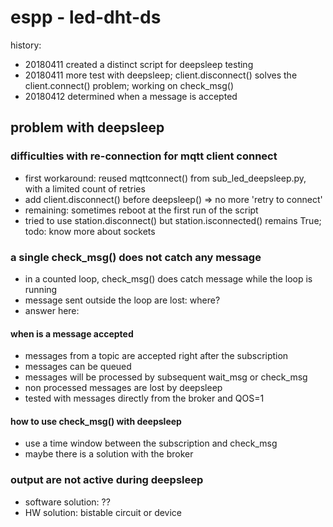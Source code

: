 # espp - led-dht-ds

history:
* 20180411 created a distinct script for deepsleep testing
* 20180411 more test with deepsleep; client.disconnect() solves the client.connect() problem; working on check_msg()
* 20180412 determined when a message is accepted

## problem with deepsleep

### difficulties with re-connection for mqtt client connect
* first workaround: reused mqttconnect() from sub_led_deepsleep.py, with a limited count of retries
* add client.disconnect() before deepsleep() => no more 'retry to connect'
* remaining: sometimes reboot at the first run of the script
* tried to use station.disconnect() but station.isconnected() remains True; todo: know more about sockets

### a single check_msg() does not catch any message
* in a counted loop, check_msg() does catch message while the loop is running
* message sent outside the loop are lost: where?
* answer here:

#### when is a message accepted
* messages from a topic are accepted right after the subscription
* messages can be queued
* messages will be processed by subsequent wait_msg or check_msg
* non processed messages are lost by deepsleep
* tested with messages directly from the broker and QOS=1

#### how to use check_msg() with deepsleep
* use a time window between the subscription and check_msg
* maybe there is a solution with the broker

### output are not active during deepsleep
* software solution: ??
* HW solution: bistable circuit or device
